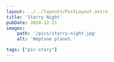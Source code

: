 ```yaml
---
layout: ../../layouts/PostLayout.astro
title: 'Starry Night'
pubDate: 2024-12-21
images:
    path: '/pics/starry-night.jpg'
    alt: 'Neptune planet.'

tags: ["pic-story"]
---
```


